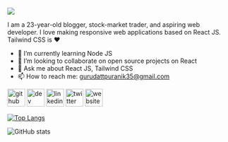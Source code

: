 ####  
![ ](https://document-export.canva.com/Jqvmc/DAFNJxJqvmc/14/thumbnail/0001.png?X-Amz-Algorithm=AWS4-HMAC-SHA256&X-Amz-Credential=AKIAQYCGKMUHWDTJW6UD%2F20220924%2Fus-east-1%2Fs3%2Faws4_request&X-Amz-Date=20220924T080019Z&X-Amz-Expires=41628&X-Amz-Signature=1819de2374d026a42136dcb12719e3f688973755af36c5c126008b1d2c57fc98&X-Amz-SignedHeaders=host&response-expires=Sat%2C%2024%20Sep%202022%2019%3A34%3A07%20GMT)

I am a 23-year-old blogger, stock-market trader, and aspiring web developer. I love making responsive web applications based on React JS. Tailwind CSS is ♥

- 🌱 I’m currently learning Node JS 
- 👯 I’m looking to collaborate on open source projects on React 
- 💬 Ask me about React JS, Tailwind CSS 
- 📫 How to reach me: gurudattpuranik35@gmail.com 


[<img src='https://cdn.jsdelivr.net/npm/simple-icons@3.0.1/icons/github.svg' alt='github' height='40'>](https://github.com/gurudattpuranik25)  [<img src='https://cdn.jsdelivr.net/npm/simple-icons@3.0.1/icons/hashnode.svg' alt='dev' height='40'>](https://gurudattpuranik.hashnode.dev/)  [<img src='https://cdn.jsdelivr.net/npm/simple-icons@3.0.1/icons/linkedin.svg' alt='linkedin' height='40'>](https://www.linkedin.com/in/https://www.linkedin.com/in/gurudatt-puranik-0933b0195//)  [<img src='https://cdn.jsdelivr.net/npm/simple-icons@3.0.1/icons/twitter.svg' alt='twitter' height='40'>](https://twitter.com/https://twitter.com/PuranikGurudatt)  [<img src='https://cdn.jsdelivr.net/npm/simple-icons@3.0.1/icons/icloud.svg' alt='website' height='40'>](https://gurudatt-puranik-portfolio.netlify.app/)  

[![Top Langs](https://github-readme-stats.vercel.app/api/top-langs/?username=gurudattpuranik25)](https://github.com/anuraghazra/github-readme-stats)

![GitHub stats](https://github-readme-stats.vercel.app/api?username=gurudattpuranik25&show_icons=true)  

